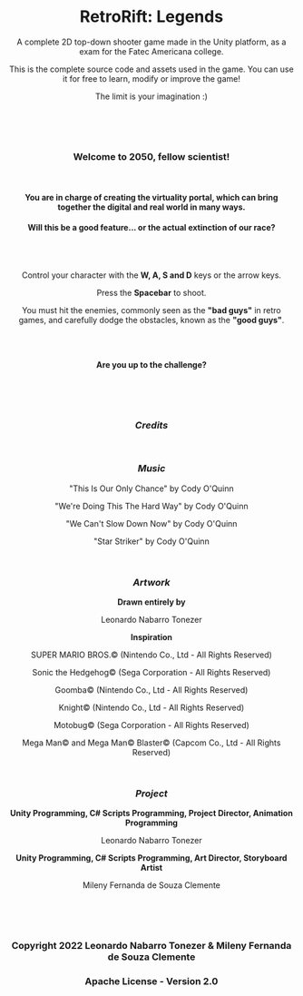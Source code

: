 <h1 align="center">RetroRift: Legends</h1>

<p align="center">A complete 2D top-down shooter game made in the Unity platform, as a exam for the Fatec Americana college.</p>
<p align="center">This is the complete source code and assets used in the game. You can use it for free to learn, modify or improve the game!</p>
<p align="center">The limit is your imagination :)</p>

<br>
<br>
<br>

<h3 align="center">Welcome to 2050, fellow scientist!</h3>
<br>
<h4 align="center">You are in charge of creating the virtuality portal, which can bring together the digital and real world in many ways.</h4>
<h4 align="center">Will this be a good feature... or the actual extinction of our race?</h4>

<br>
<br>

<p align="center">Control your character with the <b>W, A, S and D</b> keys or the arrow keys.</p>
<p align="center">Press the <b>Spacebar</b> to shoot.</p>
<p align="center">You must hit the enemies, commonly seen as the <b>"bad guys"</b> in retro games, and carefully dodge the obstacles, known as the <b>"good guys"</b>.</p>

<br>
<br>

<p align="center"><b>Are you up to the challenge?</b></p>

<br>
<br>
<br>

<h3 align="center"><i><b>Credits</b></i></h3>

<br>

<h3 align="center"><i><b>Music</b></i></h3>

<p align="center">"This Is Our Only Chance" by Cody O'Quinn</p>
<p align="center">"We're Doing This The Hard Way" by Cody O'Quinn</p>
<p align="center">"We Can't Slow Down Now" by Cody O'Quinn</p>
<p align="center">"Star Striker" by Cody O'Quinn</p>

<br>

<h3 align="center"><i><b>Artwork</b></i></h3>

<p align="center"><b>Drawn entirely by</b></p>
<p align="center">Leonardo Nabarro Tonezer</p>

<p align="center"><b>Inspiration</b></p>
<p align="center">SUPER MARIO BROS.© (Nintendo Co., Ltd - All Rights Reserved)</p>
<p align="center">Sonic the Hedgehog© (Sega Corporation - All Rights Reserved)</p>
<p align="center">Goomba© (Nintendo Co., Ltd - All Rights Reserved)</p>
<p align="center">Knight© (Nintendo Co., Ltd - All Rights Reserved)</p>
<p align="center">Motobug© (Sega Corporation - All Rights Reserved)</p>
<p align="center">Mega Man© and Mega Man© Blaster© (Capcom Co., Ltd - All Rights Reserved)</p>

<br>

<h3 align="center"><i><b>Project</b></i></h3>

<p align="center"><b>Unity Programming, C# Scripts Programming, Project Director, Animation Programming</b></p>
<p align="center">Leonardo Nabarro Tonezer</p>
<p align="center"><b>Unity Programming, C# Scripts Programming, Art Director, Storyboard Artist</b></p>
<p align="center">Mileny Fernanda de Souza Clemente</p>

<br>
<br>
<br>

<h3 align="center">Copyright 2022 Leonardo Nabarro Tonezer & Mileny Fernanda de Souza Clemente</h3>
<h3 align="center">Apache License - Version 2.0</h3>
